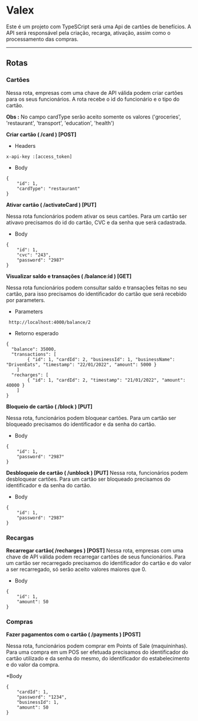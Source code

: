 # Valex
 Este é um projeto com TypeSCript será uma Api de cartões de benefícios. A API será responsável pela criação, recarga, ativação, assim como o processamento das compras.
___
## Rotas
### Cartões
Nessa rota, empresas com uma chave de API válida podem criar cartões para os seus funcionários. A rota recebe o id do funcionário e o tipo do cartão.

**Obs :** No campo cardType serão aceito somente os valores ('groceries', 'restaurant', 'transport', 'education', 'health')

**Criar cartão ( /card ) [POST]**

* Headers

``` x-api-key :[access_token] ``` 

* Body

``` 
{
    "id": 1,
    "cardType": "restaurant"
}
``` 
**Ativar cartão ( /activateCard ) [PUT]**

Nessa rota funcionários podem ativar os seus cartões. Para um cartão ser ativavo precisamos do id do cartão, CVC e da senha que será cadastrada.
* Body
``` 
{
    "id": 1,
    "cvc": "243",
    "password": "2987"
}
```
**Visualizar saldo e transações ( /balance:id ) [GET]**

Nessa rota funcionários podem consultar saldo e transações feitas no seu cartão, para isso precisamos do identificador do cartão que será recebido por parameters.

* Parameters

```  http://localhost:4000/balance/2  ```


* Retorno esperado

```
{
  "balance": 35000,
  "transactions": [
		{ "id": 1, "cardId": 2, "businessId": 1, "businessName": "DrivenEats", "timestamp": "22/01/2022", "amount": 5000 }
	]
  "recharges": [
		{ "id": 1, "cardId": 2, "timestamp": "21/01/2022", "amount": 40000 }
	]
}
```
**Bloqueio de cartão ( /block ) [PUT]**

Nessa rota, funcionários podem bloquear cartões. Para um cartão ser bloqueado precisamos do identificador e da senha do cartão.

* Body

``` 
{
    "id": 1,
    "password": "2987"
}
```
  
  **Desbloqueio de cartão ( /unblock ) [PUT]**
Nessa rota, funcionários podem desbloquear cartões. Para um cartão ser bloqueado precisamos do identificador e da senha do cartão.

* Body

``` 
{
    "id": 1,
    "password": "2987"
}
```
### Recargas 
**Recarregar cartão( /recharges ) [POST]**
Nessa rota, empresas com uma chave de API válida podem recarregar cartões de seus funcionários. Para um cartão ser recarregado precisamos do identificador do cartão e do valor a ser recarregado, só serão aceito valores maiores que 0.

* Body

``` 
{
    "id": 1,
    "amount": 50
}
```
### Compras
**Fazer pagamentos com o cartão 
( /payments ) [POST]**

Nessa rota, funcionários podem comprar em Points of Sale (maquininhas). Para uma compra em um POS ser efetuada precisamos do identificador do cartão utilizado e da senha do mesmo, do identificador do estabelecimento e do valor da compra.

*Body
``` 
{
    "cardId": 1,
    "password": "1234",
    "businessId": 1,
    "amount": 50
}
```

